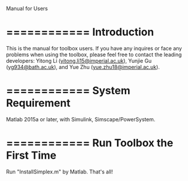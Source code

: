 Manual for Users

============
Introduction
============

This is the manual for toolbox users. If you have any inquires or face any problems when using the toolbox, please feel free to contact the leading developers: Yitong Li (yitong.li15@imperial.ac.uk), Yunjie Gu (yg934@bath.ac.uk), and Yue Zhu (yue.zhu18@imperial.ac.uk).

============
System Requirement
============

Matlab 2015a or later, with Simulink, Simscape/PowerSystem.

============
Run Toolbox the First Time
============

Run "InstallSimplex.m" by Matlab. That's all!